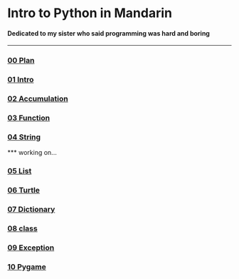 # Intro to Python in Mandarin



#### Dedicated to my sister who said programming was hard and boring


***



### [00 Plan](https://drive.google.com/open?id=1dI3PiHAzEykG-RqYyICL4fGVNtMFi9izZOPmzI7P-Yk)

### [01 Intro](https://docs.google.com/document/d/15KtH2y4eSzyZq0bn-RdbHuVSDxiKOGY_4sg6X9WyR1E/edit?usp=sharing)

### [02 Accumulation](https://drive.google.com/open?id=1TR0NDiClopae1tcaAxJF8lgMmOfELmQU7_OiRh9z22M)

### [03 Function](https://drive.google.com/open?id=1raYBxFCRJQc8h3d_1nP_EzEhRNccGhB7jDSZZ5DalBM)

### [04 String](https://drive.google.com/open?id=1GpK2CLJuoOnCm9dLDH0o-USithKhrdkbr6VoeG-SU8Q)

*** working on...

### [05 List](https://drive.google.com/open?id=1bnZ-lZrkhTS3kl55Defj8fM4l9B2MYxVCjAkTdvDJd0)

### [06 Turtle](https://drive.google.com/open?id=1viYzPlhGhtiZcU9Ukv-Ux9Lx8rslBwXlfRIy83hM7a8)

### [07 Dictionary](https://drive.google.com/open?id=1SIMjYaKnjtLlM12r5gnNZHS8UB6WDk-44_TCtux02fc)

### [08 class](https://drive.google.com/open?id=1fUURpItJ2M130erees6TO3QVOupBa54hVQ4-fYokGmQ)

### [09 Exception](https://drive.google.com/open?id=1XTuxKT51Yv_nZDflcvF43WKWZ6rwicw_FRU-gkkMW8Q)

### [10 Pygame](https://drive.google.com/open?id=1Yqrr4SHYp8WDdBzR62AJfgX7udxXZHL0WpD_L4ruNVc)
